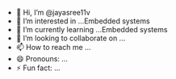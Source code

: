 - 👋 Hi, I’m @jayasree11v
- 👀 I’m interested in ...Embedded systems
- 🌱 I’m currently learning ...Embedded systems
- 💞️ I’m looking to collaborate on ...
- 📫 How to reach me ...
- 😄 Pronouns: ...
- ⚡ Fun fact: ...

<!---
jayasree11v/jayasree11v is a ✨ special ✨ repository because its `README.md` (this file) appears on your GitHub profile.
You can click the Preview link to take a look at your changes.
--->
